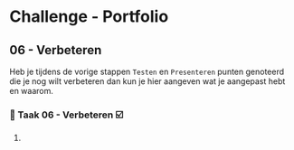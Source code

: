 # Challenge - Portfolio
## 06 - Verbeteren

Heb je tijdens de vorige stappen `Testen` en `Presenteren` punten genoteerd die je nog wilt verbeteren dan kun je hier aangeven wat je aangepast hebt en waarom.

### :hammer: Taak 06 - Verbeteren :ballot_box_with_check:
1. 